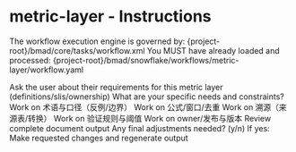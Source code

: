 # metric-layer - Instructions

<critical>The workflow execution engine is governed by: {project-root}/bmad/core/tasks/workflow.xml</critical>
<critical>You MUST have already loaded and processed: {project-root}/bmad/snowflake/workflows/metric-layer/workflow.yaml</critical>

<workflow>

<step n="1" goal="Understand Requirements">
<action>Ask the user about their requirements for this metric layer (definitions/slis/ownership)</action>
<ask>What are your specific needs and constraints?</ask>
</step>

<step n="2" goal="术语与口径（反例/边界）">
<action>Work on 术语与口径（反例/边界）</action>
<template-output section="glossary"/>
</step>

<step n="3" goal="公式/窗口/去重">
<action>Work on 公式/窗口/去重</action>
<template-output section="formulas"/>
</step>

<step n="4" goal="溯源（来源表/转换）">
<action>Work on 溯源（来源表/转换）</action>
<template-output section="lineage"/>
</step>

<step n="5" goal="验证规则与阈值">
<action>Work on 验证规则与阈值</action>
<template-output section="validation"/>
</step>

<step n="6" goal="Owner/发布与版本">
<action>Work on owner/发布与版本</action>
<template-output section="ownership"/>
</step>

<step n="7" goal="Review and Finalize">
<action>Review complete document output</action>
<ask>Any final adjustments needed? (y/n)</ask>
<check>If yes:</check>
  <action>Make requested changes and regenerate output</action>
</step>

</workflow>

